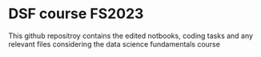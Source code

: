 # DSF course FS2023
This github repositroy contains the edited notbooks, coding tasks and any relevant files considering the data science fundamentals course
